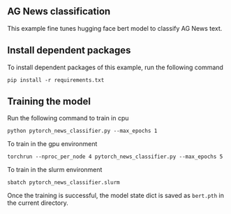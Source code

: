 ## AG News classification

This example fine tunes hugging face bert model to classify AG News text.

## Install dependent packages

To install dependent packages of this example, run the following command

```
pip install -r requirements.txt
```

## Training the model

Run the following command to train in cpu

```
python pytorch_news_classifier.py --max_epochs 1
```

To train in the gpu environment
```
torchrun --nproc_per_node 4 pytorch_news_classifier.py --max_epochs 5
```

To train in the slurm environment

```
sbatch pytorch_news_classifier.slurm
```

Once the training is successful, the model state dict is saved as `bert.pth` in the current directory.
